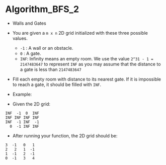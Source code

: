 # Algorithm_BFS_2
- Walls and Gates
- You are given a `m x n` 2D grid initialized with these three possible values.
    - `-1` : A wall or an obstacle.
    - `0`  : A gate.
    - `INF`: Infinity means an empty room. We use the value `2^31 - 1 = 2147483647` to represent `INF` as you may assume that the distance to a gate is less than `2147483647`
- Fill each empty room with distance to its nearest gate. If it is impossible to reach a gate, it should be filled with `INF`.

- Example:
- Given the 2D grid:

```
INF  -1  0  INF
INF INF INF INF
INF  -1 INF  -1
  0  -1 INF INF
```

- After running your function, the 2D grid should be:

```
3  -1   0   1
2   2   1  -1
1  -1   2  -1
0  -1   3   4
```
